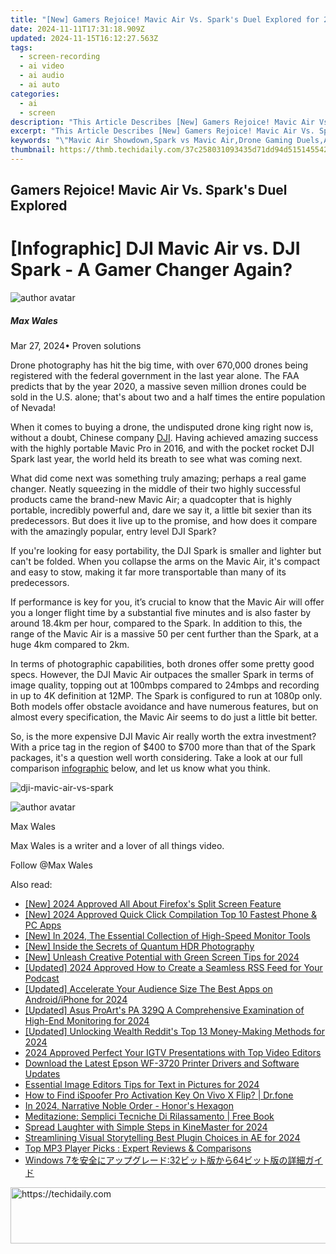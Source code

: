 ```yaml
---
title: "[New] Gamers Rejoice! Mavic Air Vs. Spark's Duel Explored for 2024"
date: 2024-11-11T17:31:18.909Z
updated: 2024-11-15T16:12:27.563Z
tags: 
  - screen-recording
  - ai video
  - ai audio
  - ai auto
categories: 
  - ai
  - screen
description: "This Article Describes [New] Gamers Rejoice! Mavic Air Vs. Spark's Duel Explored for 2024"
excerpt: "This Article Describes [New] Gamers Rejoice! Mavic Air Vs. Spark's Duel Explored for 2024"
keywords: "\"Mavic Air Showdown,Spark vs Mavic Air,Drone Gaming Duels,Aerial Camera Race,Vs Drones Comparison,Lightweight Drones Face-Off,Pro Gamer Drone Test\""
thumbnail: https://thmb.techidaily.com/37c258031093435d71dd94d5151455426579049284afd82c0786b6e3dd815a4b.jpg
---
```


## Gamers Rejoice! Mavic Air Vs. Spark's Duel Explored

# \[Infographic\] DJI Mavic Air vs. DJI Spark - A Gamer Changer Again?

![author avatar](https://images.wondershare.com/filmora/article-images/max-wales-author.jpg)

##### Max Wales

 Mar 27, 2024• Proven solutions

Drone photography has hit the big time, with over 670,000 drones being registered with the federal government in the last year alone. The FAA predicts that by the year 2020, a massive seven million drones could be sold in the U.S. alone; that's about two and a half times the entire population of Nevada!

When it comes to buying a drone, the undisputed drone king right now is, without a doubt, Chinese company [DJI](https://www.dji.com/). Having achieved amazing success with the highly portable Mavic Pro in 2016, and with the pocket rocket DJI Spark last year, the world held its breath to see what was coming next.

What did come next was something truly amazing; perhaps a real game changer. Neatly squeezing in the middle of their two highly successful products came the brand-new Mavic Air; a quadcopter that is highly portable, incredibly powerful and, dare we say it, a little bit sexier than its predecessors. But does it live up to the promise, and how does it compare with the amazingly popular, entry level DJI Spark?

If you're looking for easy portability, the DJI Spark is smaller and lighter but can't be folded. When you collapse the arms on the Mavic Air, it's compact and easy to stow, making it far more transportable than many of its predecessors.

If performance is key for you, it’s crucial to know that the Mavic Air will offer you a longer flight time by a substantial five minutes and is also faster by around 18.4km per hour, compared to the Spark. In addition to this, the range of the Mavic Air is a massive 50 per cent further than the Spark, at a huge 4km compared to 2km.

In terms of photographic capabilities, both drones offer some pretty good specs. However, the DJI Mavic Air outpaces the smaller Spark in terms of image quality, topping out at 100mbps compared to 24mbps and recording in up to 4K definition at 12MP. The Spark is configured to run at 1080p only. Both models offer obstacle avoidance and have numerous features, but on almost every specification, the Mavic Air seems to do just a little bit better.

So, is the more expensive DJI Mavic Air really worth the extra investment? With a price tag in the region of $400 to $700 more than that of the Spark packages, it's a question well worth considering. Take a look at our full comparison [infographic](https://tools.techidaily.com/wondershare/filmora/download/) below, and let us know what you think.

![dji-mavic-air-vs-spark](https://images.wondershare.com/filmora/article-images/dji-mavic-air-vs-spark.jpeg)

![author avatar](https://images.wondershare.com/filmora/article-images/max-wales-author.jpg)

Max Wales

Max Wales is a writer and a lover of all things video.

Follow @Max Wales


<ins class="adsbygoogle"
     style="display:block"
     data-ad-format="autorelaxed"
     data-ad-client="ca-pub-7571918770474297"
     data-ad-slot="1223367746"></ins>



<ins class="adsbygoogle"
     style="display:block"
     data-ad-client="ca-pub-7571918770474297"
     data-ad-slot="8358498916"
     data-ad-format="auto"
     data-full-width-responsive="true"></ins>


<span class="atpl-alsoreadstyle">Also read:</span>
<div><ul>
<li><a href="https://fox-friendly.techidaily.com/new-2024-approved-all-about-firefoxs-split-screen-feature/"><u>[New] 2024 Approved All About Firefox's Split Screen Feature</u></a></li>
<li><a href="https://fox-friendly.techidaily.com/new-2024-approved-quick-click-compilation-top-10-fastest-phone-and-pc-apps/"><u>[New] 2024 Approved Quick Click Compilation Top 10 Fastest Phone & PC Apps</u></a></li>
<li><a href="https://fox-friendly.techidaily.com/new-in-2024-the-essential-collection-of-high-speed-monitor-tools/"><u>[New] In 2024, The Essential Collection of High-Speed Monitor Tools</u></a></li>
<li><a href="https://fox-friendly.techidaily.com/new-inside-the-secrets-of-quantum-hdr-photography/"><u>[New] Inside the Secrets of Quantum HDR Photography</u></a></li>
<li><a href="https://fox-friendly.techidaily.com/new-unleash-creative-potential-with-green-screen-tips-for-2024/"><u>[New] Unleash Creative Potential with Green Screen Tips for 2024</u></a></li>
<li><a href="https://fox-friendly.techidaily.com/updated-2024-approved-how-to-create-a-seamless-rss-feed-for-your-podcast/"><u>[Updated] 2024 Approved How to Create a Seamless RSS Feed for Your Podcast</u></a></li>
<li><a href="https://facebook-clips.techidaily.com/updated-accelerate-your-audience-size-the-best-apps-on-androidiphone-for-2024/"><u>[Updated] Accelerate Your Audience Size The Best Apps on Android/iPhone for 2024</u></a></li>
<li><a href="https://fox-friendly.techidaily.com/updated-asus-proarts-pa-329q-a-comprehensive-examination-of-high-end-monitoring-for-2024/"><u>[Updated] Asus ProArt's PA 329Q A Comprehensive Examination of High-End Monitoring for 2024</u></a></li>
<li><a href="https://fox-friendly.techidaily.com/updated-unlocking-wealth-reddits-top-13-money-making-methods-for-2024/"><u>[Updated] Unlocking Wealth Reddit's Top 13 Money-Making Methods for 2024</u></a></li>
<li><a href="https://instagram-video-files.techidaily.com/2024-approved-perfect-your-igtv-presentations-with-top-video-editors/"><u>2024 Approved Perfect Your IGTV Presentations with Top Video Editors</u></a></li>
<li><a href="https://hardware-updates.techidaily.com/download-the-latest-epson-wf-3720-printer-drivers-and-software-updates/"><u>Download the Latest Epson WF-3720 Printer Drivers and Software Updates</u></a></li>
<li><a href="https://fox-glue.techidaily.com/essential-image-editors-tips-for-text-in-pictures-for-2024/"><u>Essential Image Editors Tips for Text in Pictures for 2024</u></a></li>
<li><a href="https://fake-location.techidaily.com/how-to-find-ispoofer-pro-activation-key-on-vivo-x-flip-drfone-by-drfone-virtual-android/"><u>How to Find iSpoofer Pro Activation Key On Vivo X Flip? | Dr.fone</u></a></li>
<li><a href="https://extra-support.techidaily.com/in-2024-narrative-noble-order-honors-hexagon/"><u>In 2024, Narrative Noble Order - Honor's Hexagon</u></a></li>
<li><a href="https://novels-ebooks.techidaily.com/209982697-9781071536728-meditazione-semplici-tecniche-di-rilassamento/"><u>Meditazione: Semplici Tecniche Di Rilassamento | Free Book</u></a></li>
<li><a href="https://extra-skills.techidaily.com/spread-laughter-with-simple-steps-in-kinemaster-for-2024/"><u>Spread Laughter with Simple Steps in KineMaster for 2024</u></a></li>
<li><a href="https://fox-friendly.techidaily.com/streamlining-visual-storytelling-best-plugin-choices-in-ae-for-2024/"><u>Streamlining Visual Storytelling Best Plugin Choices in AE for 2024</u></a></li>
<li><a href="https://tech-renaissance.techidaily.com/top-mp3-player-picks-expert-reviews-and-comparisons/"><u>Top MP3 Player Picks : Expert Reviews & Comparisons</u></a></li>
<li><a href="https://win-popular.techidaily.com/1728503732089-windows-73264/"><u>Windows 7を安全にアップグレード:32ビット版から64ビット版の詳細ガイド</u></a></li>
</ul></div>

<!-- affiliate ads begin -->
<a href="https://unicoeye.pxf.io/c/5597632/2134246/18498" target="_top" id="2134246">
  <img src="//a.impactradius-go.com/display-ad/18498-2134246" border="0" alt="https://techidaily.com" width="728" height="90"/>
</a>
<img height="0" width="0" src="https://unicoeye.pxf.io/i/5597632/2134246/18498" style="position:absolute;visibility:hidden;" border="0" />
<!-- affiliate ads end -->

